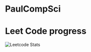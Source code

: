 # PaulCompSci


# Leet Code progress
![Leetcode Stats](https://leetcard.jacoblin.cool/leangpaulkho?ext=heatmap&ext=activity&theme=unicorn)
